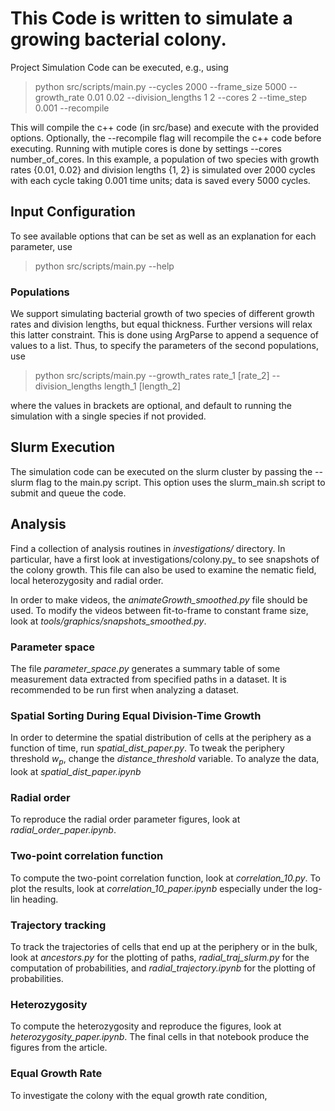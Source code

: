 # This Code is written to simulate a growing bacterial colony.

Project Simulation Code can be executed, e.g., using 

> python src/scripts/main.py --cycles 2000 --frame_size 5000 --growth_rate 0.01 0.02 --division_lengths 1 2 --cores 2 --time_step 0.001 --recompile

This will compile the c++ code (in src/base) and execute with the provided options. Optionally, the --recompile flag will recompile the c++ code before executing. Running with mutiple cores is done by settings --cores number_of_cores. In this example, a population of two species with growth rates {0.01, 0.02} and division lengths {1, 2} is simulated over 2000 cycles with each cycle taking 0.001 time units; data is saved every 5000 cycles.

## Input Configuration

To see available options that can be set as well as an explanation for each parameter, use 

> python src/scripts/main.py --help

### Populations

We support simulating bacterial growth of two species of different growth rates and division lengths, but equal thickness. Further versions will relax this latter constraint. This is done using ArgParse to append a sequence of values to a list. Thus, to specify the parameters of the second populations, use 

> python src/scripts/main.py --growth_rates rate_1 [rate_2] --division_lengths length_1 [length_2]

where the values in brackets are optional, and default to running the simulation with a single species if not provided.

## Slurm Execution

The simulation code can be executed on the slurm cluster by passing the --slurm flag to the main.py script. This option uses the slurm_main.sh script to submit and queue the code.

## Analysis

Find a collection of analysis routines in _investigations/_ directory. In particular,
have a first look at investigations/colony.py_ to see snapshots of the colony growth. This file can also be used to examine the nematic field, local heterozygosity and radial order. 

In order to make videos, the *animateGrowth_smoothed.py* file should be used. To modify the videos between fit-to-frame to constant frame size, look at *tools/graphics/snapshots_smoothed.py*. 

### Parameter space

The file *parameter_space.py*  generates a summary table of some measurement data extracted from specified paths in a dataset. It is recommended to be run first when analyzing a dataset. 

### Spatial Sorting During Equal Division-Time Growth

In order to determine the spatial distribution of cells at the periphery as a function of time, run *spatial_dist_paper.py*. To tweak the periphery threshold $w_p$, change the *distance_threshold* variable. 
To analyze the data, look at *spatial_dist_paper.ipynb*

### Radial order

To reproduce the radial order parameter figures, look at *radial_order_paper.ipynb*. 

### Two-point correlation function

To compute the two-point correlation function, look at *correlation_10.py*. To plot the results, look at *correlation_10_paper.ipynb* especially under the log-lin heading. 

### Trajectory tracking

To track the trajectories of cells that end up at the periphery or in the bulk, look at *ancestors.py* for the plotting of paths, *radial_traj_slurm.py* for the computation of probabilities, and *radial_trajectory.ipynb* for the plotting of probabilities. 

### Heterozygosity

To compute the heterozygosity and reproduce the figures, look at *heterozygosity_paper.ipynb*. The final cells in that notebook produce the figures from the article. 

### Equal Growth Rate

To investigate the colony with the equal growth rate condition, 





